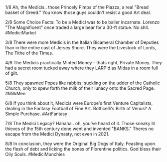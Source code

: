 1/8 Ah, the Medicis.. those Princely Pimps of the Piazza, a real "Bread basket of Greed." You know those guys couldn't resist a good Art deal.

2/8 Some Choice Facts: To be a Medici was to be baller incarnate. Lorenzo "The Magnificent" once traded a large bear for a 30-ft statue. No shit. #MediciMarket

3/8 There were more Medicis in the Italian Bicameral Chamber of Deputies than in the entire cast of Jersey Shore. They were the Livestock of Lords, The Tithe of the Times.

4/8 The Medicis practically Minted Money - thats right, Private Money. They had a secret room tucked away where they LARP'd as Midas in a room full of gilt.

5/8 They spawned Popes like rabbits; suckling on the udder of the Catholic Church, only to spew forth the milk of their lunacy onto the Sacred Page. #MilkMen

6/8 If you think about it, Medicis were Europe's first Venture Capitalists, dealing in the Fantasy Football of Fine Art. Botticelli's Birth of Venus? A Simple Purchase. #ArtFantasy

7/8 The Medici Legacy? Hahaha.. oh, you've heard of it. Those sneaky lil thieves of the 15th century done went and invented "BANKS." Theres no escape from the Medici Dynasty, not even in 2021.

8/8 In conclusion, they were the Original Big Dogs of Italy. Feasting upon the flesh of debt and licking the bones of Florentine politics. God bless their Oily Souls. #MediciMunchies